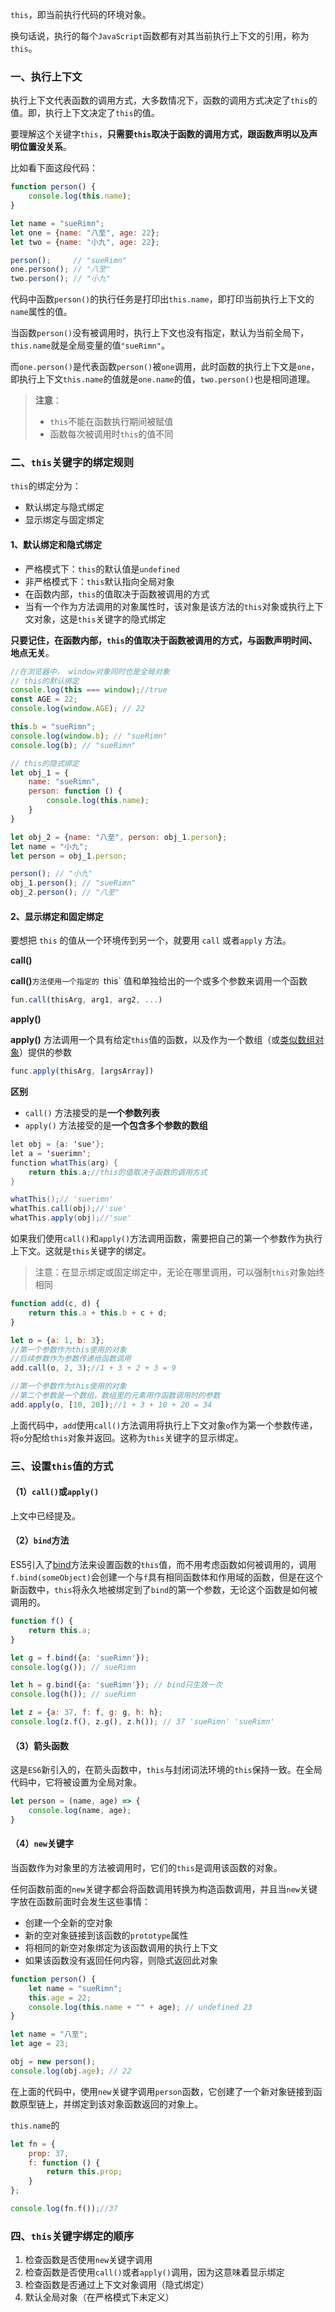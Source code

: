 
`this`，即当前执行代码的环境对象。

换句话说，执行的每个`JavaScript`函数都有对其当前执行上下文的引用，称为`this`。

### 一、执行上下文

执行上下文代表函数的调用方式，大多数情况下，函数的调用方式决定了`this`的值。即，执行上下文决定了`this`的值。

要理解这个关键字`this`，**只需要`this`取决于函数的调用方式，跟函数声明以及声明位置没关系**。

比如看下面这段代码：

```javascript
function person() {
    console.log(this.name);
}

let name = "sueRimn";
let one = {name: "八至", age: 22};
let two = {name: "小九", age: 22};

person();     // "sueRimn"
one.person(); // "八至"
two.person(); // "小九"
```

代码中函数`person()`的执行任务是打印出`this.name`，即打印当前执行上下文的`name`属性的值。

当函数`person()`没有被调用时，执行上下文也没有指定，默认为当前全局下，`this.name`就是全局变量的值`"sueRimn"`。

而`one.person()`是代表函数`person()`被`one`调用，此时函数的执行上下文是`one`，即执行上下文`this.name`的值就是`one.name`的值，`two.person()`也是相同道理。

> **注意**：
>
> * `this`不能在函数执行期间被赋值
> * 函数每次被调用时`this`的值不同

### 二、`this`关键字的绑定规则

`this`的绑定分为：

* 默认绑定与隐式绑定
* 显示绑定与固定绑定

#### 1、默认绑定和隐式绑定

* 严格模式下：`this`的默认值是`undefined`
* 非严格模式下：`this`默认指向全局对象
* 在函数内部，`this`的值取决于函数被调用的方式
* 当有一个作为方法调用的对象属性时，该对象是该方法的`this`对象或执行上下文对象，这是`this`关键字的隐式绑定

**只要记住，在函数内部，`this`的值取决于函数被调用的方式，与函数声明时间、地点无关**。

```javascript
//在浏览器中， window对象同时也是全局对象
// this的默认绑定
console.log(this === window);//true
const AGE = 22;
console.log(window.AGE); // 22

this.b = "sueRimn";
console.log(window.b); // "sueRimn"
console.log(b); // "sueRimn"

// this的隐式绑定
let obj_1 = {
    name: "sueRimn",
    person: function () {
        console.log(this.name);
    }
}

let obj_2 = {name: "八至", person: obj_1.person};
let name = "小九";
let person = obj_1.person;

person(); // "小九"
obj_1.person(); // "sueRimn"
obj_2.person(); // "八至"
```

#### 2、显示绑定和固定绑定

要想把 `this` 的值从一个环境传到另一个，就要用 `call` 或者`apply` 方法。

**call()**

**call()**`方法使用一个指定的 `this` 值和单独给出的一个或多个参数来调用一个函数

```javascript
fun.call(thisArg, arg1, arg2, ...)
```

**apply()**

**apply()** 方法调用一个具有给定`this`值的函数，以及作为一个数组（或[类似数组对象](https://developer.mozilla.org/zh-CN/docs/Web/JavaScript/Guide/Indexed_collections#Working_with_array-like_objects)）提供的参数

```javascript
func.apply(thisArg, [argsArray])
```

**区别**

* `call()` 方法接受的是**一个参数列表**
*  `apply()` 方法接受的是**一个包含多个参数的数组**

```java
let obj = {a: 'sue'};
let a = 'suerimn';
function whatThis(arg) {
    return this.a;//this的值取决于函数的调用方式
}

whatThis();// 'suerimn'
whatThis.call(obj);//'sue'
whatThis.apply(obj);//'sue'
```

如果我们使用`call()`和`apply()`方法调用函数，需要把自己的第一个参数作为执行上下文。这就是`this`关键字的绑定。

> 注意：在显示绑定或固定绑定中，无论在哪里调用，可以强制`this`对象始终相同

```javascript
function add(c, d) {
    return this.a + this.b + c + d;
}

let o = {a: 1, b: 3};
//第一个参数作为this使用的对象
//后续参数作为参数传递给函数调用
add.call(o, 2, 3);//1 + 3 + 2 + 3 = 9

//第一个参数作为this使用的对象
//第二个参数是一个数组，数组里的元素用作函数调用时的参数
add.apply(o, [10, 20]);//1 + 3 + 10 + 20 = 34
```

上面代码中，`add`使用`call()`方法调用将执行上下文对象`o`作为第一个参数传递，将`o`分配给`this`对象并返回。这称为`this`关键字的显示绑定。

### 三、设置`this`值的方式

#### （1）`call()`或`apply()`

上文中已经提及。

#### （2）`bind`方法

ES5引入了[bind](https://developer.mozilla.org/zh-CN/docs/Web/JavaScript/Reference/Global_Objects/Function/bind)方法来设置函数的`this`值，而不用考虑函数如何被调用的，调用`f.bind(someObject)`会创建一个与`f`具有相同函数体和作用域的函数，但是在这个新函数中，`this`将永久地被绑定到了`bind`的第一个参数，无论这个函数是如何被调用的。

```javascript
function f() {
    return this.a;
}

let g = f.bind({a: 'sueRimn'});
console.log(g()); // sueRimn

let h = g.bind({a: 'sueRimn'}); // bind只生效一次
console.log(h()); // sueRimn

let z = {a: 37, f: f, g: g, h: h};
console.log(z.f(), z.g(), z.h()); // 37 'sueRimn' 'sueRimn'
```

#### （3）箭头函数

这是`ES6`新引入的，在箭头函数中，`this`与封闭词法环境的`this`保持一致。在全局代码中，它将被设置为全局对象。

```javascript
let person = (name, age) => {
    console.log(name, age);
}
```



#### （4）`new`关键字

当函数作为对象里的方法被调用时，它们的`this`是调用该函数的对象。

任何函数前面的`new`关键字都会将函数调用转换为构造函数调用，并且当`new`关键字放在函数前面时会发生这些事情：

* 创建一个全新的空对象
* 新的空对象链接到该函数的`prototype`属性
* 将相同的新空对象绑定为该函数调用的执行上下文
* 如果该函数没有返回任何内容，则隐式返回此对象

```javascript
function person() {
    let name = "sueRimn";
    this.age = 22;
    console.log(this.name + "" + age); // undefined 23
}

let name = "八至";
let age = 23;

obj = new person();
console.log(obj.age); // 22
```

在上面的代码中，使用`new`关键字调用`person`函数，它创建了一个新对象链接到函数原型链上，并绑定到该对象函数返回的对象上。

`this.name`的

```javascript
let fn = {
    prop: 37,
    f: function () {
        return this.prop;
    }
};

console.log(fn.f());//37
```

### 四、`this`关键字绑定的顺序

1. 检查函数是否使用`new`关键字调用
2. 检查函数是否使用`call()`或者`apply()`调用，因为这意味着显示绑定
3. 检查函数是否通过上下文对象调用（隐式绑定）
4. 默认全局对象（在严格模式下未定义）

